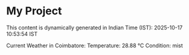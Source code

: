 # My Project

This content is dynamically generated in Indian Time (IST): 2025-10-17 10:53:54 IST


Current Weather in Coimbatore:
Temperature: 28.88 °C
Condition: mist
